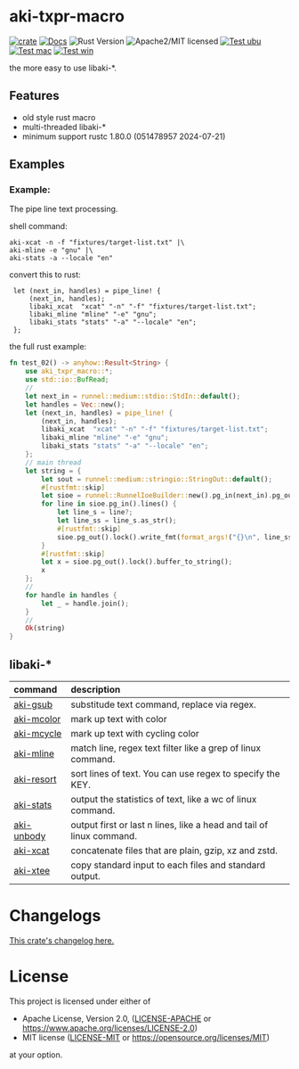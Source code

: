 # aki-txpr-macro

[![crate][crate-image]][crate-link]
[![Docs][docs-image]][docs-link]
![Rust Version][rustc-image]
![Apache2/MIT licensed][license-image]
[![Test ubu][test-ubuntu-image]][test-ubuntu-link]
[![Test mac][test-windows-image]][test-windows-link]
[![Test win][test-macos-image]][test-macos-link]

the more easy to use libaki-*.

## Features

- old style rust macro
- multi-threaded libaki-*
- minimum support rustc 1.80.0 (051478957 2024-07-21)

## Examples

### Example:

The pipe line text processing.

shell command:

```
aki-xcat -n -f "fixtures/target-list.txt" |\
aki-mline -e "gnu" |\
aki-stats -a --locale "en"
```

convert this to rust:

```
 let (next_in, handles) = pipe_line! {
     (next_in, handles);
     libaki_xcat  "xcat" "-n" "-f" "fixtures/target-list.txt";
     libaki_mline "mline" "-e" "gnu";
     libaki_stats "stats" "-a" "--locale" "en";
 };
```

the full rust example:

```rust
fn test_02() -> anyhow::Result<String> {
    use aki_txpr_macro::*;
    use std::io::BufRead;
    //
    let next_in = runnel::medium::stdio::StdIn::default();
    let handles = Vec::new();
    let (next_in, handles) = pipe_line! {
        (next_in, handles);
        libaki_xcat  "xcat" "-n" "-f" "fixtures/target-list.txt";
        libaki_mline "mline" "-e" "gnu";
        libaki_stats "stats" "-a" "--locale" "en";
    };
    // main thread
    let string = {
        let sout = runnel::medium::stringio::StringOut::default();
        #[rustfmt::skip]
        let sioe = runnel::RunnelIoeBuilder::new().pg_in(next_in).pg_out(sout).build();
        for line in sioe.pg_in().lines() {
            let line_s = line?;
            let line_ss = line_s.as_str();
            #[rustfmt::skip]
            sioe.pg_out().lock().write_fmt(format_args!("{}\n", line_ss))?;
        }
        #[rustfmt::skip]
        let x = sioe.pg_out().lock().buffer_to_string();
        x
    };
    //
    for handle in handles {
        let _ = handle.join();
    }
    //
    Ok(string)
}
```


## libaki-*

| command | description |
|:--------|:------------|
| [aki-gsub]   | substitude text command, replace via regex. |
| [aki-mcolor] | mark up text with color |
| [aki-mcycle] | mark up text with cycling color |
| [aki-mline]  | match line, regex text filter like a grep of linux command. |
| [aki-resort] | sort lines of text. You can use regex to specify the KEY. |
| [aki-stats]  | output the statistics of text, like a wc of linux command. |
| [aki-unbody] | output first or last n lines, like a head and tail of linux command. |
| [aki-xcat]   | concatenate files that are plain, gzip, xz and zstd. |
| [aki-xtee]   | copy standard input to each files and standard output. |

[aki-gsub]:https://crates.io/crates/aki-gsub
[aki-mcolor]:https://crates.io/crates/aki-mcolor
[aki-mcycle]:https://crates.io/crates/aki-mcycle
[aki-mline]:https://crates.io/crates/aki-mline
[aki-resort]:https://crates.io/crates/aki-resort
[aki-stats]:https://crates.io/crates/aki-stats
[aki-unbody]:https://crates.io/crates/aki-unbody
[aki-xcat]:https://crates.io/crates/aki-xcat
[aki-xtee]:https://crates.io/crates/aki-xtee

# Changelogs

[This crate's changelog here.](https://github.com/aki-akaguma/aki-txpr-macro/blob/main/CHANGELOG.md)

# License

This project is licensed under either of

 * Apache License, Version 2.0, ([LICENSE-APACHE](LICENSE-APACHE) or
   https://www.apache.org/licenses/LICENSE-2.0)
 * MIT license ([LICENSE-MIT](LICENSE-MIT) or
   https://opensource.org/licenses/MIT)

at your option.

[//]: # (badges)

[crate-image]: https://img.shields.io/crates/v/aki-txpr-macro.svg
[crate-link]: https://crates.io/crates/aki-txpr-macro
[docs-image]: https://docs.rs/aki-txpr-macro/badge.svg
[docs-link]: https://docs.rs/aki-txpr-macro/
[rustc-image]: https://img.shields.io/badge/rustc-1.80+-blue.svg
[license-image]: https://img.shields.io/badge/license-Apache2.0/MIT-blue.svg
[test-ubuntu-image]: https://github.com/aki-akaguma/aki-txpr-macro/actions/workflows/test-ubuntu.yml/badge.svg
[test-ubuntu-link]: https://github.com/aki-akaguma/aki-txpr-macro/actions/workflows/test-ubuntu.yml
[test-macos-image]: https://github.com/aki-akaguma/aki-txpr-macro/actions/workflows/test-macos.yml/badge.svg
[test-macos-link]: https://github.com/aki-akaguma/aki-txpr-macro/actions/workflows/test-macos.yml
[test-windows-image]: https://github.com/aki-akaguma/aki-txpr-macro/actions/workflows/test-windows.yml/badge.svg
[test-windows-link]: https://github.com/aki-akaguma/aki-txpr-macro/actions/workflows/test-windows.yml
